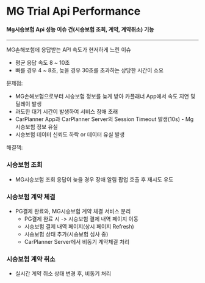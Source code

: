 # MG Trial Api Performance
#### Mg시승보험 Api 성능 이슈 건(시승보험 조회, 계약, 계약취소) 기능

---
MG손해보험에 응답받는 API 속도가 현저하게 느린 이슈

* 평균 응답 속도 8 ~ 10초
* 빠를 경우 4 ~ 8초, 늦을 경우 30초를 초과하는 상당한 시간이 소요

문제점:

* MG손해보험으로부터 시승보험 정보를 늦게 받아 카플래너 App에서 속도 지연 및 딜레이 발생
* 과도한 대기 시간이 발생하여 서비스 장애 초래
* CarPlanner App과 CarPlanner Server의 Session Timeout 발생(10s) - Mg 시승보험 정보 유실
* 시승보험 데이터 신뢰도 하락 or 데이터 유실 발생

해결책:

### 시승보험 조회

* MG시승보험 조회 응답이 늦을 경우 장애 알림 팝업 호출 후 재시도 유도

### 시승보험 계약 체결

* PG결제 완료와, MG시승보험 계약 체결 서비스 분리
  + PG결제 완료 시 -> 시승보험 결제 내역 페이지 이동
  + 시승보험 결제 내역 페이지(상시 페이지 Refresh)
  + 시승보험 상태 추가(시승보험 심사 중)
  + CarPlanner Server에서 비동기 계약체결 처리

### 시승보험 계약 취소

* 실시간 계약 취소 상태 변경 후, 비동기 처리
